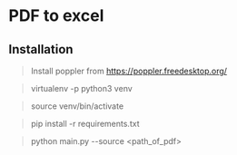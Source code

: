 # PDF to excel

## Installation

> Install poppler from https://poppler.freedesktop.org/

> virtualenv -p python3 venv

> source venv/bin/activate

> pip install -r requirements.txt

> python main.py --source <path_of_pdf>